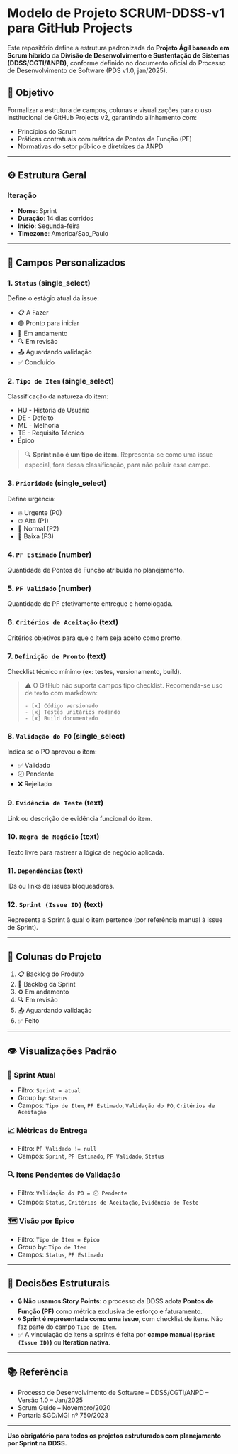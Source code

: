 # Modelo de Projeto SCRUM-DDSS-v1 para GitHub Projects

Este repositório define a estrutura padronizada do **Projeto Ágil baseado em Scrum híbrido** da **Divisão de Desenvolvimento e Sustentação de Sistemas (DDSS/CGTI/ANPD)**, conforme definido no documento oficial do Processo de Desenvolvimento de Software (PDS v1.0, jan/2025).

## 🎯 Objetivo

Formalizar a estrutura de campos, colunas e visualizações para o uso institucional de GitHub Projects v2, garantindo alinhamento com:

- Princípios do Scrum
- Práticas contratuais com métrica de Pontos de Função (PF)
- Normativas do setor público e diretrizes da ANPD

---

## ⚙️ Estrutura Geral

### Iteração

- **Nome**: Sprint
- **Duração**: 14 dias corridos
- **Início**: Segunda-feira
- **Timezone**: America/Sao_Paulo

---

## 🧱 Campos Personalizados

### 1. `Status` (single_select)

Define o estágio atual da issue:

- 📋 A Fazer
- 🟢 Pronto para iniciar
- 🚧 Em andamento
- 🔍 Em revisão
- 📤 Aguardando validação
- ✅ Concluído

### 2. `Tipo de Item` (single_select)

Classificação da natureza do item:

- HU - História de Usuário
- DE - Defeito
- ME - Melhoria
- TE - Requisito Técnico
- Épico

> 🔍 **Sprint não é um tipo de item.** Representa-se como uma issue especial, fora dessa classificação, para não poluir esse campo.

### 3. `Prioridade` (single_select)

Define urgência:

- 🔥 Urgente (P0)
- ⏱ Alta (P1)
- 📌 Normal (P2)
- 🧊 Baixa (P3)

### 4. `PF Estimado` (number)

Quantidade de Pontos de Função atribuída no planejamento.

### 5. `PF Validado` (number)

Quantidade de PF efetivamente entregue e homologada.

### 6. `Critérios de Aceitação` (text)

Critérios objetivos para que o item seja aceito como pronto.

### 7. `Definição de Pronto` (text)

Checklist técnico mínimo (ex: testes, versionamento, build).

> ⚠️ O GitHub não suporta campos tipo checklist. Recomenda-se uso de texto com markdown:
>
> ```
> - [x] Código versionado
> - [x] Testes unitários rodando
> - [x] Build documentado
> ```

### 8. `Validação do PO` (single_select)

Indica se o PO aprovou o item:

- ✅ Validado
- 🕗 Pendente
- ❌ Rejeitado

### 9. `Evidência de Teste` (text)

Link ou descrição de evidência funcional do item.

### 10. `Regra de Negócio` (text)

Texto livre para rastrear a lógica de negócio aplicada.

### 11. `Dependências` (text)

IDs ou links de issues bloqueadoras.

### 12. `Sprint (Issue ID)` (text)

Representa a Sprint à qual o item pertence (por referência manual à issue de Sprint).

---

## 🧾 Colunas do Projeto

1. 📋 Backlog do Produto
2. 🧾 Backlog da Sprint
3. ⚙️ Em andamento
4. 🔍 Em revisão
5. 📤 Aguardando validação
6. ✅ Feito

---

## 👁️ Visualizações Padrão

### 📅 Sprint Atual

- Filtro: `Sprint = atual`
- Group by: `Status`
- Campos: `Tipo de Item`, `PF Estimado`, `Validação do PO`, `Critérios de Aceitação`

### 📈 Métricas de Entrega

- Filtro: `PF Validado != null`
- Campos: `Sprint`, `PF Estimado`, `PF Validado`, `Status`

### 🔍 Itens Pendentes de Validação

- Filtro: `Validação do PO = 🕗 Pendente`
- Campos: `Status`, `Critérios de Aceitação`, `Evidência de Teste`

### 🗺️ Visão por Épico

- Filtro: `Tipo de Item = Épico`
- Group by: `Tipo de Item`
- Campos: `Status`, `PF Estimado`

---

## 📌 Decisões Estruturais

- 🔒 **Não usamos Story Points**: o processo da DDSS adota **Pontos de Função (PF)** como métrica exclusiva de esforço e faturamento.
- 🌀 **Sprint é representada como uma issue**, com checklist de itens. Não faz parte do campo `Tipo de Item`.
- ✅ A vinculação de itens a sprints é feita por **campo manual (`Sprint (Issue ID)`)** ou **Iteration nativa**.

---

## 📚 Referência

- Processo de Desenvolvimento de Software – DDSS/CGTI/ANPD – Versão 1.0 – Jan/2025
- Scrum Guide – Novembro/2020
- Portaria SGD/MGI nº 750/2023

---

**Uso obrigatório para todos os projetos estruturados com planejamento por Sprint na DDSS.**
